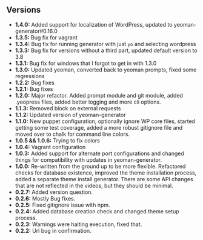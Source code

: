## Versions

- **1.4.0:** Added support for localization of WordPress, updated to yeoman-generator#0.16.0
- **1.3.5:** Bug fix for vagrant
- **1.3.4:** Bug fix for running generator with just `yo` and selecting wordpress
- **1.3.3:** Bug fix for versions without a third part, updated default version to 3.8
- **1.3.1:** Bug fix for windows that I forgot to get in with 1.3.0
- **1.3.0:** Updated yeoman, converted back to yeoman prompts, fixed some regressions
- **1.2.2:** Bug fixes
- **1.2.1:** Bug fixes
- **1.2.0:** Major refactor.  Added prompt module and git module, added .yeopress files, added better logging and more cli options.
- **1.1.3:** Removed block on external requests
- **1.1.2:** Updated version of yeoman-generator
- **1.1.0:** New puppet configuration, optionally ignore WP core files, started getting some test coverage, added a more robust gitignore file and moved over to chalk for command line colors.
- **1.0.5 && 1.0.6:** Trying to fix colors
- **1.0.4:** Vagrant configuration
- **1.0.3:** Added support for alternate port configurations and changed things for compatibility with updates in yeoman-generator.
- **1.0.0:** Re-written from the ground up to be more flexible.  Refactored checks for database existence, improved the theme installation process, added a separate theme install generator.  There are some API changes that are not reflected in the videos, but they should be minimal.
- **0.2.7:** Added version question.
- **0.2.6:** Mostly Bug fixes.
- **0.2.5:** Fixed gitignore issue with npm.
- **0.2.4:** Added database creation check and changed theme setup process.
- **0.2.3:** Warnings were halting execution, fixed that.
- **0.2.2:** Url bug in confirmation.
